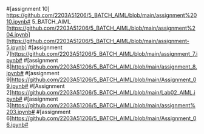 #[assignment 10] https://github.com/2203A51206/5_BATCH_AIML/blob/main/assignment%2010.ipynb# 5_BATCH_AIML
[https://github.com/2203A51206/5_BATCH_AIML/blob/main/assignment%204.ipynb]
[https://github.com/2203A51206/5_BATCH_AIML/blob/main/assignment-5.ipynb]
#[assignment 7]https://github.com/2203A51206/5_BATCH_AIML/blob/main/assignment_7.ipynb#
#[assignment 8]https://github.com/2203A51206/5_BATCH_AIML/blob/main/assignment_8.ipynb#
#[assignment 9]https://github.com/2203A51206/5_BATCH_AIML/blob/main/Assignment_09.ipynb#
#[Assignment 2]https://github.com/2203A51206/5_BATCH_AIML/blob/main/Lab02_AIML.ipynb#
#[assignment 3]https://github.com/2203A51206/5_BATCH_AIML/blob/main/assignment%203.ipynb#
#[assignment 6]https://github.com/2203A51206/5_BATCH_AIML/blob/main/Assignment_06.ipynb#
